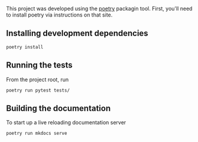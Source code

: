 

This project was developed using the [poetry](https://python-poetry.org/)
packagin tool. First, you'll need to install poetry via instructions on that site.

## Installing development dependencies

`poetry install`

## Running the tests

From the project root, run

`poetry run pytest tests/`

## Building the documentation

To start up a live reloading documentation server

`poetry run mkdocs serve`

